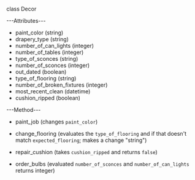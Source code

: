class Decor

---Attributes---

+ paint_color (string)
+ drapery_type (string)
+ number_of_can_lights (integer)
+ number_of_tables (integer)
+ type_of_sconces (string)
+ number_of_sconces (integer)
+ out_dated (boolean)
+ type_of_flooring (string)
+ number_of_broken_fixtures (integer)
+ most_recent_clean (datetime)
+ cushion_ripped (boolean)

---Method---
- paint_job (changes `paint_color`)

- change_flooring (evaluates the `type_of_flooring` and if that doesn't match  `expected_flooring`; makes a change "string")

- repair_cushion (takes `cushion_ripped` and returns `false`)

- order_bulbs (evaluated `number_of_sconces` and `number_of_can_lights` returns integer)
